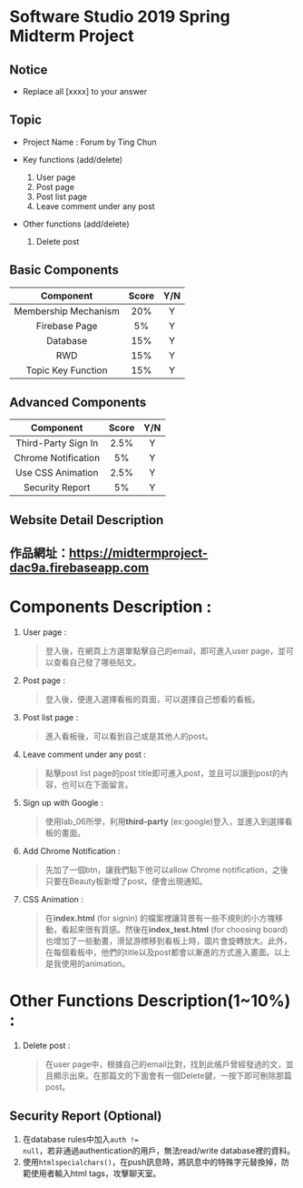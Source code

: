 # Software Studio 2019 Spring Midterm Project
## Notice
* Replace all [xxxx] to your answer

## Topic
* Project Name : Forum by Ting Chun
* Key functions (add/delete)
    1. User page
    2. Post page
    3. Post list page
    4. Leave comment under any post
    
* Other functions (add/delete)
    1. Delete post

## Basic Components
|Component|Score|Y/N|
|:-:|:-:|:-:|
|Membership Mechanism|20%|Y|
|Firebase Page|5%|Y|
|Database|15%|Y|
|RWD|15%|Y|
|Topic Key Function|15%|Y|

## Advanced Components
|Component|Score|Y/N|
|:-:|:-:|:-:|
|Third-Party Sign In|2.5%|Y|
|Chrome Notification|5%|Y|
|Use CSS Animation|2.5%|Y|
|Security Report|5%|Y|

## Website Detail Description

## 作品網址：https://midtermproject-dac9a.firebaseapp.com


# Components Description : 
1. User page : 
    > 登入後，在網頁上方選單點擊自己的email，即可進入user page，並可以查看自己發了哪些貼文。
2. Post page : 
    > 登入後，便進入選擇看板的頁面，可以選擇自己想看的看板。
3. Post list page : 
    > 進入看板後，可以看到自己或是其他人的post。
4. Leave comment under any post : 
    > 點擊post list page的post title即可進入post，並且可以讀到post的內容，也可以在下面留言。
5. Sign up with Google : 
    > 使用lab_06所學，利用**third-party** (ex:google)登入，並進入到選擇看板的畫面。
6. Add Chrome Notification : 
    > 先加了一個btn，讓我們點下他可以allow Chrome notification，之後只要在Beauty板新增了post，便會出現通知。
7. CSS Animation : 
    > 在**index.html** (for signin) 的檔案裡讓背景有一些不規則的小方塊移動，看起來很有質感。然後在**index_test.html** (for choosing board) 也增加了一些動畫，滑鼠游標移到看板上時，圖片會旋轉放大。此外，在每個看板中，他們的title以及post都會以漸進的方式進入畫面。以上是我使用的animation。

# Other Functions Description(1~10%) : 
1. Delete post : 
    > 在user page中，根據自己的email比對，找到此帳戶曾經發過的文，並且顯示出來。在那篇文的下面會有一個Delete鍵，一按下即可刪除那篇post。

## Security Report (Optional)
1. 在database rules中加入<code>auth != null</code>，若非通過authentication的用戶，無法read/write database裡的資料。
2. 使用<code>htmlspecialchars()</code>，在push訊息時，將訊息中的特殊字元替換掉，防範使用者輸入html tags，攻擊聊天室。
